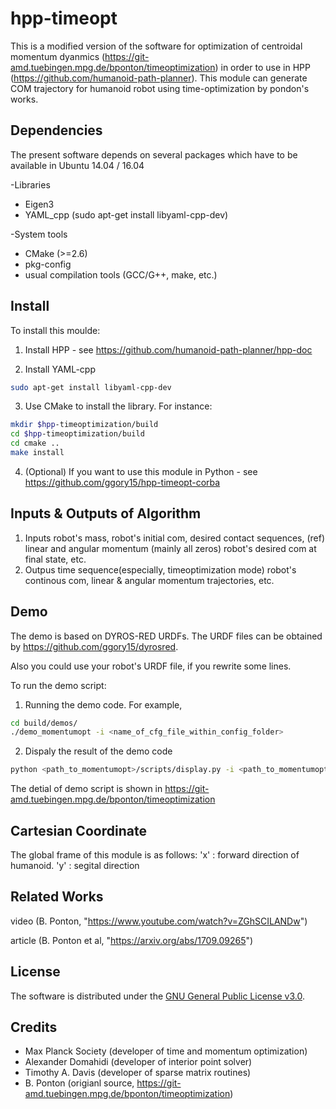 # hpp-timeopt

This is a modified version of the software for optimization of centroidal momentum dyanmics (https://git-amd.tuebingen.mpg.de/bponton/timeoptimization) in order to use in HPP (https://github.com/humanoid-path-planner). This module can generate COM trajectory for humanoid robot using time-optimization by pondon's works.

Dependencies
----
The present software depends on several packages which have to be available in Ubuntu 14.04 / 16.04

-Libraries
  - Eigen3
  - YAML_cpp (sudo apt-get install libyaml-cpp-dev)

-System tools
   - CMake (>=2.6)
   - pkg-config
   - usual compilation tools (GCC/G++, make, etc.)


Install
----
To install this moulde: 

  1. Install HPP 
	- see https://github.com/humanoid-path-planner/hpp-doc
	
  2. Install YAML-cpp
   ```bash
   sudo apt-get install libyaml-cpp-dev
   ```
  3. Use CMake to install the library. For instance:
   ```bash
   mkdir $hpp-timeoptimization/build
   cd $hpp-timeoptimization/build
   cd cmake ..
   make install
   ```
  4. (Optional) If you want to use this module in Python
	- see https://github.com/ggory15/hpp-timeopt-corba
  
Inputs & Outputs of Algorithm
----
   1. Inputs
   	robot's mass, robot's initial com, desired contact sequences, (ref) linear and angular momentum (mainly all zeros)
	robot's desired com at final state, etc.
   2. Outpus
   	time sequence(especially, timeoptimization mode) 
	robot's continous com, linear & angular momentum trajectories, etc. 

Demo
----
The demo is based on DYROS-RED URDFs. The URDF files can be obtained by https://github.com/ggory15/dyrosred.

Also you could use your robot's URDF file, if you rewrite some lines. 

To run the demo script: 

  1. Running the demo code. For example,
  ```bash
  cd build/demos/
  ./demo_momentumopt -i <name_of_cfg_file_within_config_folder>
  ```
  
  2. Dispaly the result of the demo code
  ```bash 
  python <path_to_momentumopt>/scripts/display.py -i <path_to_momentumopt>/config/<name_of_cfg_file_within_config_folder>_results.yaml
  ```
  
 The detial of demo script is shown in https://git-amd.tuebingen.mpg.de/bponton/timeoptimization

Cartesian Coordinate
----
The global frame of this module is as follows:
'x' : forward direction of humanoid.
'y' : segital direction

Related Works
----
video (B. Ponton, "https://www.youtube.com/watch?v=ZGhSCILANDw")

article (B. Ponton et al, "https://arxiv.org/abs/1709.09265")


License
----
The software is distributed under the [GNU General Public License v3.0](http://www.gnu.org/copyleft/gpl.html).

Credits
----

+ Max Planck Society (developer of time and momentum optimization)
+ Alexander Domahidi (developer of interior point solver)
+ Timothy A. Davis (developer of sparse matrix routines)
+ B. Ponton (origianl source, https://git-amd.tuebingen.mpg.de/bponton/timeoptimization)

